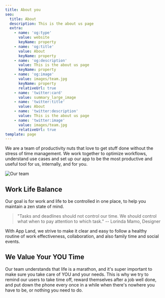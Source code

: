 ```yaml
---
title: About you
seo:
  title: About
  description: This is the about us page
  extra:
    - name: 'og:type'
      value: website
      keyName: property
    - name: 'og:title'
      value: About
      keyName: property
    - name: 'og:description'
      value: This is the about us page
      keyName: property
    - name: 'og:image'
      value: images/team.jpg
      keyName: property
      relativeUrl: true
    - name: 'twitter:card'
      value: summary_large_image
    - name: 'twitter:title'
      value: About
    - name: 'twitter:description'
      value: This is the about us page
    - name: 'twitter:image'
      value: images/team.jpg
      relativeUrl: true
template: page
---
```


We are a team of productivity nuts that love to get stuff done without the stress of time management. We work together to optimize workflows, understand use cases and set up our app to be the most productive and useful tool for us, internally, and for you.

![Our team](/images/team.jpg)

## Work Life Balance

Our goal is for work and life to be controlled in one place, to help you maintain a zen state of mind.

> "Tasks and deadlines should not control our time. We should control what when to pay attention to which task." -- Lorinda Mamo, Designer

With App Land, we strive to make it clear and easy to follow a healthy routine of work effectiveness, collaboration, and also family time and social events.

## We Value Your YOU Time

Our team understands that life is a marathon, and it's super important to make sure you take care of YOU and your needs. This is why we try to remind our users to take time off, reward themselves after a job well done, and put down the phone every once in a while when there's nowhere you have to be, or nothing you need to do.
